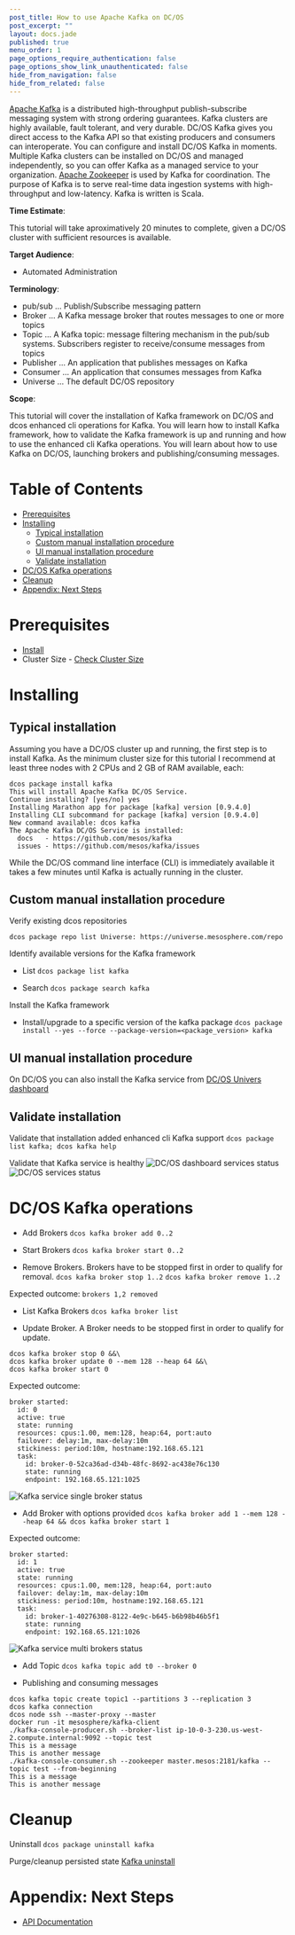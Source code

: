 ```yaml
---
post_title: How to use Apache Kafka on DC/OS
post_excerpt: ""
layout: docs.jade
published: true
menu_order: 1
page_options_require_authentication: false
page_options_show_link_unauthenticated: false
hide_from_navigation: false
hide_from_related: false
---
```


[Apache Kafka](https://kafka.apache.org/) is a distributed high-throughput publish-subscribe messaging system with strong ordering guarantees. Kafka clusters are highly available, fault tolerant, and very durable. DC/OS Kafka gives you direct access to the Kafka API so that existing producers and consumers can interoperate. You can configure and install DC/OS Kafka in moments. Multiple Kafka clusters can be installed on DC/OS and managed independently, so you can offer Kafka as a managed service to your organization.
[Apache Zookeeper](https://zookeeper.apache.org/) is used by Kafka for coordination.
The purpose of Kafka is to serve real-time data ingestion systems with high-throughput and low-latency. Kafka is written is Scala.


**Time Estimate**:

This tutorial will take aproximatively 20 minutes to complete, given a DC/OS cluster with sufficient resources is available.

**Target Audience**:

- Automated Administration

**Terminology**:

- pub/sub ... Publish/Subscribe messaging pattern
- Broker ... A Kafka message broker that routes messages to one or more topics
- Topic ... A Kafka topic: message filtering mechanism in the pub/sub systems. Subscribers register to receive/consume messages from topics
- Publisher ... An application that publishes messages on Kafka
- Consumer ... An application that consumes messages from Kafka
- Universe ... The default DC/OS repository

**Scope**:

This tutorial will cover the installation of Kafka framework on DC/OS and dcos enhanced cli operations for Kafka.
You will learn how to install Kafka framework, how to validate the Kafka framework is up and running and how to use the enhanced cli Kafka operations.
You will learn about how to use Kafka on DC/OS, launching brokers and publishing/consuming messages.

# Table of Contents

  * [Prerequisites](#prerequisites)
  * [Installing](#installing)
    * [Typical installation](#typical-installation)
    * [Custom manual installation procedure](#custom-manual-installation-procedure)
    * [UI manual installation procedure](#ui-manual-installation-procedure)
    * [Validate installation](#validate-installation)
  * [DC/OS Kafka operations](#dcos-kafka-operations)
  * [Cleanup](#cleanup)
  * [Appendix: Next Steps](#appendix-next-steps)


# Prerequisites

- [Install](../install/README.md)
- Cluster Size - [Check Cluster Size](../getting-started/cluster-size)

# Installing

## Typical installation
Assuming you have a DC/OS cluster up and running, the first step is to install Kafka. As the minimum cluster size for this tutorial I recommend at least three nodes with 2 CPUs and 2 GB of RAM available, each:

```
dcos package install kafka
This will install Apache Kafka DC/OS Service.
Continue installing? [yes/no] yes
Installing Marathon app for package [kafka] version [0.9.4.0]
Installing CLI subcommand for package [kafka] version [0.9.4.0]
New command available: dcos kafka
The Apache Kafka DC/OS Service is installed:
  docs   - https://github.com/mesos/kafka
  issues - https://github.com/mesos/kafka/issues
```

While the DC/OS command line interface (CLI) is immediately available it takes a few minutes until Kafka is actually running in the cluster.

## Custom manual installation procedure

Verify existing dcos repositories

`dcos package repo list
Universe: https://universe.mesosphere.com/repo
`

Identify available versions for the Kafka framework

- List
`dcos package list kafka`

- Search
`dcos package search kafka`

Install the Kafka framework

- Install/upgrade to a specific version of the kafka package
`dcos package install --yes --force --package-version=<package_version> kafka`

## UI manual installation procedure

On DC/OS you can also install the Kafka service from [DC/OS Univers dashboard](http://<dcos-master-dns>/#/universe/packages/)

## Validate installation

Validate that installation added enhanced cli Kafka support
`dcos package list kafka; dcos kafka help`

Validate that Kafka service is healthy
![DC/OS dashboard services status](img/dcos-dashboard-kafka-service-status.png)
![DC/OS services status](img/dcos-services-kafka-service-status.png)

# DC/OS Kafka operations

- Add Brokers
`dcos kafka broker add 0..2`

- Start Brokers
`dcos kafka broker start 0..2`

- Remove Brokers. Brokers have to be stopped first in order to qualify for removal.
`dcos kafka broker stop 1..2`
`dcos kafka broker remove 1..2`

Expected outcome:
`brokers 1,2 removed`

- List Kafka Brokers
`dcos kafka broker list`

- Update Broker. A Broker needs to be stopped first in order to qualify for update.
```
dcos kafka broker stop 0 &&\
dcos kafka broker update 0 --mem 128 --heap 64 &&\
dcos kafka broker start 0
```

Expected outcome:
```
broker started:
  id: 0
  active: true
  state: running
  resources: cpus:1.00, mem:128, heap:64, port:auto
  failover: delay:1m, max-delay:10m
  stickiness: period:10m, hostname:192.168.65.121
  task:
    id: broker-0-52ca36ad-d34b-48fc-8692-ac438e76c130
    state: running
    endpoint: 192.168.65.121:1025
```
![Kafka service single broker status](img/dcos-kafka-single-broker-status.png)

- Add Broker with options provided
`dcos kafka broker add 1 --mem 128 --heap 64 && dcos kafka broker start 1`

Expected outcome:
```
broker started:
  id: 1
  active: true
  state: running
  resources: cpus:1.00, mem:128, heap:64, port:auto
  failover: delay:1m, max-delay:10m
  stickiness: period:10m, hostname:192.168.65.121
  task:
    id: broker-1-40276308-8122-4e9c-b645-b6b98b46b5f1
    state: running
    endpoint: 192.168.65.121:1026
```

![Kafka service multi brokers status](img/dcos-kafka-multi-brokers-status.png)

- Add Topic
`dcos kafka topic add t0 --broker 0`

- Publishing and consuming messages

```
dcos kafka topic create topic1 --partitions 3 --replication 3
dcos kafka connection
dcos node ssh --master-proxy --master
docker run -it mesosphere/kafka-client
./kafka-console-producer.sh --broker-list ip-10-0-3-230.us-west-2.compute.internal:9092 --topic test
This is a message
This is another message
./kafka-console-consumer.sh --zookeeper master.mesos:2181/kafka --topic test --from-beginning
This is a message
This is another message
```

# Cleanup

Uninstall
`dcos package uninstall kafka`

Purge/cleanup persisted state
[Kafka uninstall](http://docs.mesosphere.com/services/kafka/#uninstall)


# Appendix: Next Steps

- [API Documentation](https://kafka.apache.org/documentation.html)
